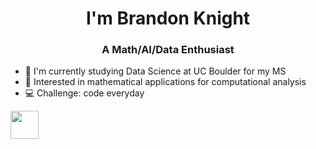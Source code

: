 <h1 align="center">I'm Brandon Knight</h1>
<h3 align="center">A Math/AI/Data Enthusiast</h3>

- 📕 I'm currently studying Data Science at UC Boulder for my MS
- 🧮 Interested in mathematical applications for computational analysis
- 💻 Challenge: code everyday


<img src="https://github.com/BKnightHD/hello-world/blob/main/image/link.png" width="45" height ="45">
